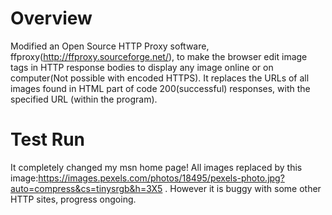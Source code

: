 # Overview
Modified an Open Source HTTP Proxy software, ffproxy(http://ffproxy.sourceforge.net/), to make the browser edit image tags in HTTP response bodies to display any image online or on computer(Not possible with encoded HTTPS). It replaces the URLs of all images found in HTML part of code 200(successful) responses, with the specified URL (within the program).

# Test Run
It completely changed my msn home page! All images replaced by this image:https://images.pexels.com/photos/18495/pexels-photo.jpg?auto=compress&cs=tinysrgb&h=3X5  . However it is buggy with some other HTTP sites, progress ongoing.
